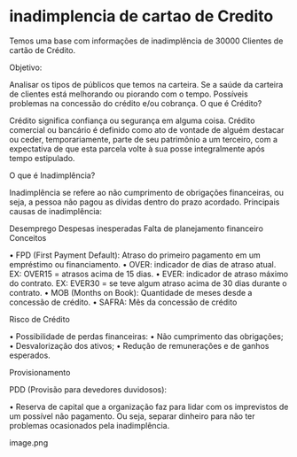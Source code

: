 # inadimplencia de cartao de Credito




Temos uma base com informações de inadimplência de 30000 Clientes de cartão de Crédito.

Objetivo:

Analisar os tipos de públicos que temos na carteira.
Se a saúde da carteira de clientes está melhorando ou piorando com o tempo.
Possíveis problemas na concessão do crédito e/ou cobrança.
O que é Crédito?

Crédito significa confiança ou segurança em alguma coisa. Crédito comercial ou bancário é definido como ato de vontade de alguém destacar ou ceder, temporariamente, parte de seu patrimônio a um terceiro, com a expectativa de que esta parcela volte à sua posse integralmente após tempo estipulado.

O que é Inadimplência?

Inadimplência se refere ao não cumprimento de obrigações financeiras, ou seja, a pessoa não pagou as dívidas dentro do prazo acordado. Principais causas de inadimplência:

Desemprego
Despesas inesperadas
Falta de planejamento financeiro
Conceitos

• FPD (First Payment Default): Atraso do primeiro pagamento em um empréstimo ou financiamento. • OVER: indicador de dias de atraso atual. EX: OVER15 = atrasos acima de 15 dias. • EVER: indicador de atraso máximo do contrato. EX: EVER30 = se teve algum atraso acima de 30 dias durante o contrato. • MOB (Months on Book): Quantidade de meses desde a concessão de crédito. • SAFRA: Mês da concessão de crédito

Risco de Crédito

• Possibilidade de perdas financeiras: • Não cumprimento das obrigações; • Desvalorização dos ativos; • Redução de remunerações e de ganhos esperados.

Provisionamento

PDD (Provisão para devedores duvidosos):

• Reserva de capital que a organização faz para lidar com os imprevistos de um possível não pagamento. Ou seja, separar dinheiro para não ter problemas ocasionados pela inadimplência.

image.png
